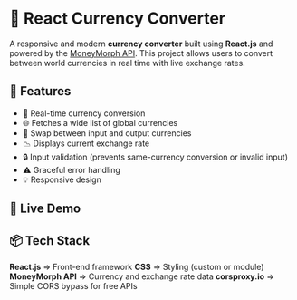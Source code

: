 # 💱 React Currency Converter

A responsive and modern **currency converter** built using **React.js** and powered by the [MoneyMorph API](https://moneymorph.dev/). This project allows users to convert between world currencies in real time with live exchange rates.

## 📌 Features

- 🔁 Real-time currency conversion
- 🌐 Fetches a wide list of global currencies
- 🔄 Swap between input and output currencies
- 📉 Displays current exchange rate
- 🔒 Input validation (prevents same-currency conversion or invalid input)
- ⚠️ Graceful error handling
- 💡 Responsive design

## 🚀 Live Demo

## 📦 Tech Stack

**React.js** => Front-end framework
**CSS** => Styling (custom or module)
**MoneyMorph API** => Currency and exchange rate data
**corsproxy.io** => Simple CORS bypass for free APIs
